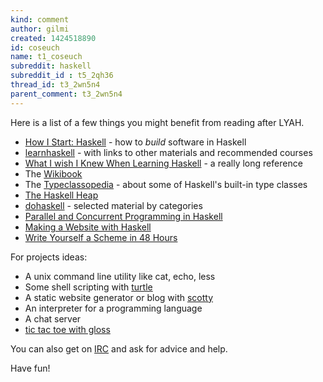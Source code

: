 ```yaml
---
kind: comment
author: gilmi
created: 1424518890
id: coseuch
name: t1_coseuch
subreddit: haskell
subreddit_id : t5_2qh36
thread_id: t3_2wn5n4
parent_comment: t3_2wn5n4
---
```


Here is a list of a few things you might benefit from reading after LYAH.

- [How I Start: Haskell](http://howistart.org/posts/haskell/1) - how to _build_ software in Haskell
- [learnhaskell](https://github.com/bitemyapp/learnhaskell) - with links to other materials and recommended courses
- [What I wish I Knew When Learning Haskell](http://dev.stephendiehl.com/hask/) - a really long reference
- The [Wikibook](http://en.wikibooks.org/wiki/Haskell)
- The [Typeclassopedia](http://www.haskell.org/haskellwiki/Typeclassopedia) - about some of Haskell's built-in type classes
- [The Haskell Heap](http://blog.ezyang.com/2011/04/the-haskell-heap/)
- [dohaskell](http://dohaskell.com/) - selected material by categories
- [Parallel and Concurrent Programming in Haskell](http://chimera.labs.oreilly.com/books/1230000000929)
- [Making a Website with Haskell](http://adit.io/posts/2013-04-15-making-a-website-with-haskell.html)
- [Write Yourself a Scheme in 48 Hours](http://en.wikibooks.org/wiki/Write_Yourself_a_Scheme_in_48_Hours)


For projects ideas:

- A unix command line utility like cat, echo, less
- Some shell scripting with [turtle](http://hackage.haskell.org/package/turtle)
- A static website generator or blog with [scotty](http://hackage.haskell.org/package/scotty)
- An interpreter for a programming language
- A chat server
- [tic tac toe with gloss](https://ocharles.org.uk/blog/posts/2013-12-10-24-days-of-hackage-gloss.html)

You can also get on [IRC](https://www.haskell.org/irc) and ask for advice and help.

Have fun!
